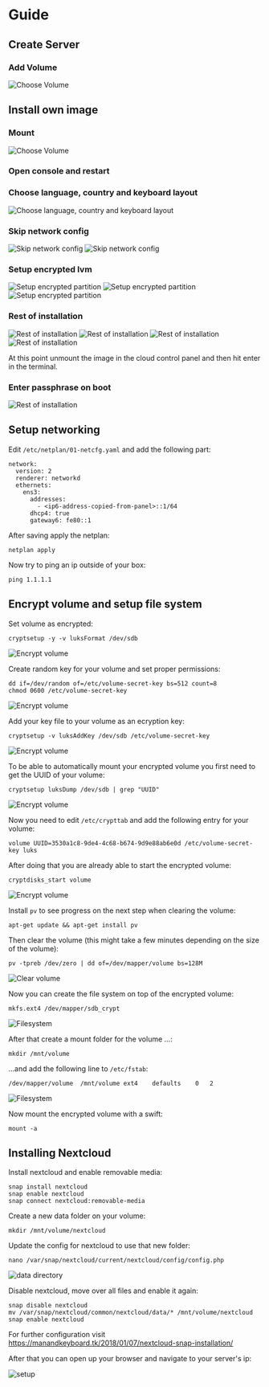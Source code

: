 # Guide

## Create Server

### Add Volume

![Choose Volume](images/01-choose-volume.png)

## Install own image

### Mount

![Choose Volume](images/02-choose-image.png)

### Open console and restart

### Choose language, country and keyboard layout

![Choose language, country and keyboard layout](images/03-install-part1.png)

### Skip network config

![Skip network config](images/04-install-part2.png)
![Skip network config](images/05-install-part3.png)

### Setup encrypted lvm

![Setup encrypted partition](images/06-install-part4.png)
![Setup encrypted partition](images/07-install-part5.png)
![Setup encrypted partition](images/08-install-part6.png)

### Rest of installation

![Rest of installation](images/09-install-part7.png)
![Rest of installation](images/10-install-part8.png)
![Rest of installation](images/11-install-part9.png)
![Rest of installation](images/12-install-part10.png)

At this point unmount the image in the cloud control panel and then hit enter in the terminal.

### Enter passphrase on boot

![Rest of installation](images/13-enter-passphrase.png)

## Setup networking

 Edit `/etc/netplan/01-netcfg.yaml` and add the following part:

    network:
      version: 2
      renderer: networkd
      ethernets:
        ens3:
          addresses:
            - <ip6-address-copied-from-panel>::1/64
          dhcp4: true
          gateway6: fe80::1

After saving apply the netplan:

    netplan apply

Now try to ping an ip outside of your box:

    ping 1.1.1.1

## Encrypt volume and setup file system

Set volume as encrypted:

    cryptsetup -y -v luksFormat /dev/sdb

![Encrypt volume](images/15-encrypt-volume.png)

Create random key for your volume and set proper permissions:

    dd if=/dev/random of=/etc/volume-secret-key bs=512 count=8
    chmod 0600 /etc/volume-secret-key

![Encrypt volume](images/15-encrypt-volume-1.png)

Add your key file to your volume as an ecryption key:

    cryptsetup -v luksAddKey /dev/sdb /etc/volume-secret-key

![Encrypt volume](images/15-encrypt-volume-2.png)

To be able to automatically mount your encrypted volume you first need to get the UUID of your volume:

    cryptsetup luksDump /dev/sdb | grep "UUID"

![Encrypt volume](images/15-encrypt-volume-3.png)

Now you need to edit `/etc/crypttab` and add the following entry for your volume:

    volume UUID=3530a1c8-9de4-4c68-b674-9d9e88ab6e0d /etc/volume-secret-key luks

After doing that you are already able to start the encrypted volume:

    cryptdisks_start volume

![Encrypt volume](images/15-encrypt-volume-4.png)

Install `pv` to see progress on the next step when clearing the volume:

    apt-get update && apt-get install pv

Then clear the volume (this might take a few minutes depending on the size of the volume):

    pv -tpreb /dev/zero | dd of=/dev/mapper/volume bs=128M

![Clear volume](images/16-clear-volume.png)

Now you can create the file system on top of the encrypted volume:

    mkfs.ext4 /dev/mapper/sdb_crypt

![Filesystem](images/17-create-filesystem.png)

After that create a mount folder for the volume ...:

    mkdir /mnt/volume

...and add the following line to `/etc/fstab`:

    /dev/mapper/volume  /mnt/volume ext4    defaults    0   2

![Filesystem](images/17-create-filesystem-1.png)

Now mount the encrypted volume with a swift:

    mount -a

## Installing Nextcloud

Install nextcloud and enable removable media:

    snap install nextcloud
    snap enable nextcloud
    snap connect nextcloud:removable-media

Create a new data folder on your volume:

    mkdir /mnt/volume/nextcloud

Update the config for nextcloud to use that new folder:

    nano /var/snap/nextcloud/current/nextcloud/config/config.php

![data directory](images/18-set-data-directory.png)

Disable nextcloud, move over all files and enable it again:

    snap disable nextcloud
    mv /var/snap/nextcloud/common/nextcloud/data/* /mnt/volume/nextcloud
    snap enable nextcloud

For further configuration visit <https://manandkeyboard.tk/2018/01/07/nextcloud-snap-installation/>

After that you can open up your browser and navigate to your server's ip:

![setup](images/19-setup-nextcloud.png)